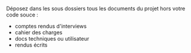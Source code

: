 Déposez dans les sous dossiers tous les documents du projet hors votre code souce :
- comptes rendus d'interviews
- cahier des charges
- docs techniques ou utilisateur
- rendus écrits
